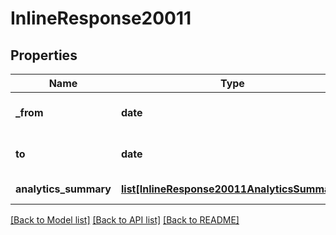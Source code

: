 # InlineResponse20011

## Properties
Name | Type | Description | Notes
------------ | ------------- | ------------- | -------------
**_from** | **date** | The queried start date | [optional] 
**to** | **date** | The queried end date. | [optional] 
**analytics_summary** | [**list[InlineResponse20011AnalyticsSummary]**](InlineResponse20011AnalyticsSummary.md) | Analytics Summary. | [optional] 

[[Back to Model list]](../README.md#documentation-for-models) [[Back to API list]](../README.md#documentation-for-api-endpoints) [[Back to README]](../README.md)

